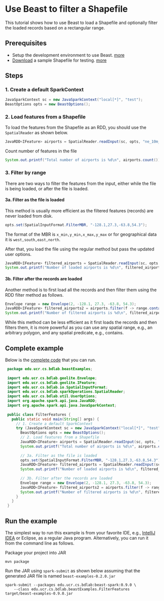 # Use Beast to filter a Shapefile

This tutorial shows how to use Beast to load a Shapefile and optionally filter the loaded records based
on a rectangular range.

## Prerequisites

* Setup the development environment to use Beast. [more](setup.md)
* [Download](https://www.naturalearthdata.com/http//www.naturalearthdata.com/download/10m/cultural/ne_10m_airports.zip) a sample Shapefile for testing.
[more](https://star.cs.ucr.edu/#NE%2Fairports&center=31.41,2.03&zoom=2)

## Steps

### 1. Create a default SparkContext
```java
JavaSparkContext sc = new JavaSparkContext("local[*]", "test");
BeastOptions opts = new BeastOptions();
```
### 2. Load features from a Shapefile

To load the features from the Shapefile as an RDD, you should use the `SpatialReader` as shown below.

```java
JavaRDD<IFeature> airports = SpatialReader.readInput(sc, opts, "ne_10m_airports.zip", "shapefile");
```
Count number of features in the file
```java
System.out.printf("Total number of airports is %d\n", airports.count());
```
### 3. Filter by range

There are two ways to filter the features from the input, either while the file is being loaded, or after the file is loaded.

#### 3a. Filter as the file is loaded

This method is usually more efficient as the filtered features (records) are never loaded from disk.
```java
opts.set(SpatialInputFormat.FilterMBR, "-128.1,27.3,-63.8,54.3");
``` 
The format of the MBR is `x_min,y_min,x_max,y_max` or for geographical data it is `west,south,east,north`.

After that, you load the file using the regular method but pass the updated user options.
```java
JavaRDD<IFeature> filtered_airports = SpatialReader.readInput(sc, opts, "ne_10m_airports.zip", "shapefile");
System.out.printf("Number of loaded airports is %d\n", filtered_airports.count());
```    
#### 3b. Filter after the records are loaded

Another method is to first load all the records and then filter them using the RDD filter method as follows.

```java
Envelope range = new Envelope(2, -128.1, 27.3, -63.8, 54.3);
JavaRDD<IFeature> filtered_airports2 = airports.filter(f -> range.contains(f.getGeometry()));
System.out.printf("Number of filtered airports is %d\n", filtered_airports2.count());
```
While this method can be less efficient as it first loads the records and then filters them,
it is more powerful as you can use any spatial range, e.g., an arbitrary polygon, and any spatial predicate,
e.g., contains.

## Complete example

Below is the
[complete code](https://bitbucket.org/eldawy/beast-examples/src/master/src/main/java/edu/ucr/cs/bdlab/beastExamples/FilterFeatures.java)
that you can run.
```java
 package edu.ucr.cs.bdlab.beastExamples;
 
 import edu.ucr.cs.bdlab.geolite.Envelope;
 import edu.ucr.cs.bdlab.geolite.IFeature;
 import edu.ucr.cs.bdlab.io.SpatialInputFormat;
 import edu.ucr.cs.bdlab.sparkOperations.SpatialReader;
 import edu.ucr.cs.bdlab.util.UserOptions;
 import org.apache.spark.api.java.JavaRDD;
 import org.apache.spark.api.java.JavaSparkContext;
 
 public class FilterFeatures {
   public static void main(String[] args) {
     // 1. Create a default SparkContext
     try (JavaSparkContext sc = new JavaSparkContext("local[*]", "test")) {
       BeastOptions opts = new BeastOptions();
       // 2. Load features from a Shapefile
       JavaRDD<IFeature> airports = SpatialReader.readInput(sc, opts, "ne_10m_airports.zip", "shapefile");
       System.out.printf("Total number of airports is %d\n", airports.count());
 
       // 3a. Filter as the file is loaded
       opts.set(SpatialInputFormat.FilterMBR, "-128.1,27.3,-63.8,54.3");
       JavaRDD<IFeature> filtered_airports = SpatialReader.readInput(sc, opts, "ne_10m_airports.zip", "shapefile");
       System.out.printf("Number of loaded airports is %d\n", filtered_airports.count());
 
       // 3b. Filter after the records are loaded
       Envelope range = new Envelope(2, -128.1, 27.3, -63.8, 54.3);
       JavaRDD<IFeature> filtered_airports2 = airports.filter(f -> range.contains(f.getGeometry()));
       System.out.printf("Number of filtered airports is %d\n", filtered_airports2.count());
     }
   }
 }
```
## Run the example

The simplest way to run this example is from your favorite IDE, e.g., [IntelliJ IDEA](https://www.jetbrains.com/idea/)
or Eclipse, as a regular Java program.
Alternatively, you can run it from the command line as follows.

Package your project into JAR
```shell
mvn package
```

Run the JAR using `spark-submit` as shown below assuming that the generated JAR file is named `beast-examples-0.2.0.jar`

```shell
spark-submit --packages edu.ucr.cs.bdlab:beast-spark:0.9.0 \
    --class edu.ucr.cs.bdlab.beastExamples.FilterFeatures target/beast-examples-0.9.0.jar
```